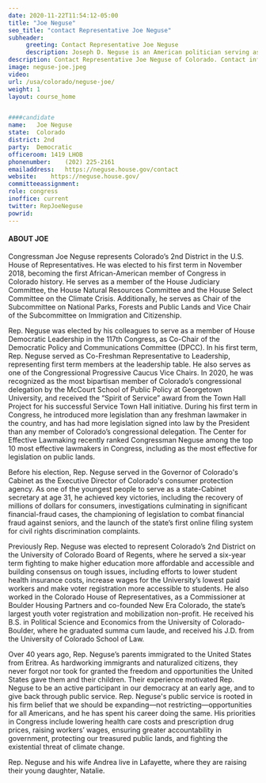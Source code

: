 ```yaml
---
date: 2020-11-22T11:54:12-05:00
title: "Joe Neguse"
seo_title: "contact Representative Joe Neguse"
subheader:
     greeting: Contact Representative Joe Neguse 
     description: Joseph D. Neguse is an American politician serving as the U.S. Representative for Colorado's 2nd congressional district since 2019. A member of the Democratic Party, he previously was a Regent of the University of Colorado from 2008 to 2015.
description: Contact Representative Joe Neguse of Colorado. Contact information for Joe Neguse includes email address, phone number, and mailing address.
image: neguse-joe.jpeg
video: 
url: /usa/colorado/neguse-joe/
weight: 1
layout: course_home


####candidate
name:	Joe Neguse
state:	Colorado
district: 2nd
party:	Democratic
officeroom:	1419 LHOB
phonenumber:	(202) 225-2161
emailaddress:	https://neguse.house.gov/contact
website:	https://neguse.house.gov/
committeeassignment: 
role: congress
inoffice: current
twitter: RepJoeNeguse
powrid: 
---
```

#### ABOUT JOE

Congressman Joe Neguse represents Colorado’s 2nd District in the U.S. House of Representatives. He was elected to his first term in November 2018, becoming the first African-American member of Congress in Colorado history. He serves as a member of the House Judiciary Committee, the House Natural Resources Committee and the House Select Committee on the Climate Crisis. Additionally, he serves as Chair of the Subcommittee on National Parks, Forests and Public Lands and Vice Chair of the Subcommittee on Immigration and Citizenship.

Rep. Neguse was elected by his colleagues to serve as a member of House Democratic Leadership in the 117th Congress, as Co-Chair of the Democratic Policy and Communications Committee (DPCC). In his first term, Rep. Neguse served as Co-Freshman Representative to Leadership, representing first term members at the leadership table. He also serves as one of the Congressional Progressive Caucus Vice Chairs. In 2020, he was recognized as the most bipartisan member of Colorado’s congressional delegation by the McCourt School of Public Policy at Georgetown University, and received the “Spirit of Service” award from the Town Hall Project for his successful Service Town Hall initiative. During his first term in Congress, he introduced more legislation than any freshman lawmaker in the country, and has had more legislation signed into law by the President than any member of Colorado’s congressional delegation. The Center for Effective Lawmaking recently ranked Congressman Neguse among the top 10 most effective lawmakers in Congress, including as the most effective for legislation on public lands.

Before his election, Rep. Neguse served in the Governor of Colorado's Cabinet as the Executive Director of Colorado's consumer protection agency. As one of the youngest people to serve as a state-Cabinet secretary at age 31, he achieved key victories, including the recovery of millions of dollars for consumers, investigations culminating in significant financial-fraud cases, the championing of legislation to combat financial fraud against seniors, and the launch of the state’s first online filing system for civil rights discrimination complaints.

Previously Rep. Neguse was elected to represent Colorado’s 2nd District on the University of Colorado Board of Regents, where he served a six-year term fighting to make higher education more affordable and accessible and building consensus on tough issues, including efforts to lower student health insurance costs, increase wages for the University’s lowest paid workers and make voter registration more accessible to students. He also worked in the Colorado House of Representatives, as a Commissioner at Boulder Housing Partners and co-founded New Era Colorado, the state’s largest youth voter registration and mobilization non-profit. He received his B.S. in Political Science and Economics from the University of Colorado-Boulder, where he graduated summa cum laude, and received his J.D. from the University of Colorado School of Law.

Over 40 years ago, Rep. Neguse’s parents immigrated to the United States from Eritrea. As hardworking immigrants and naturalized citizens, they never forgot nor took for granted the freedom and opportunities the United States gave them and their children. Their experience motivated Rep. Neguse to be an active participant in our democracy at an early age, and to give back through public service. Rep. Neguse's public service is rooted in his firm belief that we should be expanding—not restricting—opportunities for all Americans, and he has spent his career doing the same. His priorities in Congress include lowering health care costs and prescription drug prices, raising workers’ wages, ensuring greater accountability in government, protecting our treasured public lands, and fighting the existential threat of climate change.

Rep. Neguse and his wife Andrea live in Lafayette, where they are raising their young daughter, Natalie.

